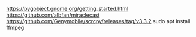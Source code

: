 https://pygobject.gnome.org/getting_started.html
https://github.com/albfan/miraclecast
https://github.com/Genymobile/scrcpy/releases/tag/v3.3.2
sudo apt install ffmpeg